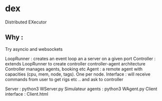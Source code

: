 # dex
Distributed EXecutor

## Why :

Try asyncio and websockets

LoopRunner : creates an event loop an a server on a given port
Controller :  extends LoopRunner to create controller controller-agent architecture
  Controller manages agents, booking etc 
Agent : a remote agent with capacities (cpu, mem, node, tags). One per node.
Interface : will receive commands from user to get rigs etc ..  and ask to controller

Server : python3 WServer.py
Simulateur agents : python3 WAgent.py
Client interface : Client.html
